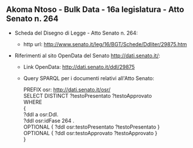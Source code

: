 ## Akoma Ntoso - Bulk Data - 16a legislatura - Atto Senato n. 264 ##

* Scheda del Disegno di Legge - Atto Senato n. 264:
	* http url: http://www.senato.it/leg/16/BGT/Schede/Ddliter/29875.htm

* Riferimenti al sito OpenData del Senato http://dati.senato.it/:
	* Link OpenData: http://dati.senato.it/ddl/29875
	* Query SPARQL per i documenti relativi all'Atto Senato:

        PREFIX osr: <http://dati.senato.it/osr/>  
		SELECT DISTINCT ?testoPresentato ?testoApprovato  
		WHERE  
		{  
		    ?ddl a osr:Ddl.  
		    ?ddl osr:idFase 264 .  
		    OPTIONAL { ?ddl osr:testoPresentato ?testoPresentato }  
		    OPTIONAL { ?ddl osr:testoApprovato ?testoApprovato }  
		}
		
